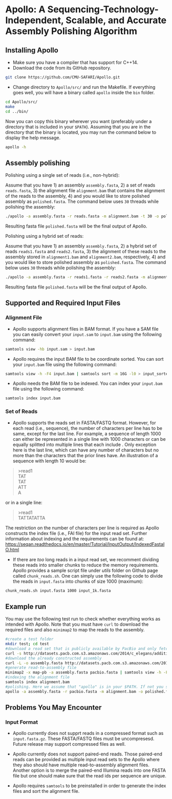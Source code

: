 # Apollo: A Sequencing-Technology-Independent, Scalable, and Accurate Assembly Polishing Algorithm

## Installing Apollo

* Make sure you have a compiler that has support for C++14.
* Download the code from its GitHub repository.

```bash
git clone https://github.com/CMU-SAFARI/Apollo.git
```
*  Change directory to `Apollo/src/` and run the Makefile. If everything goes well, you will have a binary called `apollo` inside the `bin` folder.

```bash
cd Apollo/src/
make
cd ../bin/
```
Now you can copy this binary wherever you want (preferably under a directory that is included in your `$PATH`). Assuming that you are in the directory that the binary is located, you may run the command below to display the help message.

```bash
apollo -h
```

## Assembly polishing
Polishing using a single set of reads (i.e., non-hybrid):

Assume that you have 1) an assembly `assembly.fasta`, 2) a set of reads `reads.fasta`, 3) the alignment file `alignment.bam` that contains the alignment of the reads to the assembly, 4) and you would like to store polished assembly as `polished.fasta`. The command below uses `30` threads while polishing the assembly:

```bash
./apollo -a assembly.fasta -r reads.fasta -m alignment.bam -t 30 -o polished.fasta
```
Resulting fasta file `polished.fasta` will be the final output of Apollo.

Polishing using a hybrid set of reads:

Assume that you have 1) an assembly `assembly.fasta`, 2) a hybrid set of reads `reads1.fasta` and `reads2.fasta`, 3) the alignment of these reads to the assembly stored in `alignment1.bam` and `alignment2.bam`, respectively, 4) and you would like to store polished assembly as `polished.fasta`. The command below uses `30` threads while polishing the assembly:

```bash
./apollo -a assembly.fasta -r reads1.fasta -r reads2.fasta -m alignment1.bam -m alignment2.bam -t 30 -o polished.fasta
```
Resulting fasta file `polished.fasta` will be the final output of Apollo.

## Supported and Required Input Files
### Alignment File

* Apollo supports alignment files in BAM format. If you have a SAM file you can easily convert your `input.sam` to `input.bam` using the following command:

```bash
samtools view -hb input.sam > input.bam
```
* Apollo requires the input BAM file to be coordinate sorted. You can sort your `input.bam` file using the following command:

```bash
samtools view -h -F4 input.bam | samtools sort -m 16G -l0 > input_sorted.bam
```

* Apollo needs the BAM file to be indexed. You can index your `input.bam` file using the following command:

```bash
samtools index input.bam
```

### Set of Reads

* Apollo supports the reads set in FASTA/FASTQ format. However, for each read (i.e., sequence), the number of characters per line has to be same, except for the last line. For example, a sequence of length 1000 can either be represented in a single line with 1000 characters or can be equally splitted into multiple lines that each include . Only exception here is the last line, which can have any number of characters but no more than the characters that the prior lines have. An illustration of a sequence with length 10 would be:

>\>read1  
>TAT  
>TAT  
>ATT  
>A

or in a single line:

>\>read1  
TATTATATTA

The restriction on the number of characters per line is required as Apollo constructs the index file (i.e., FAI file) for the input read set. Further information about indexing and the requirements can be found at: https://seqan.readthedocs.io/en/master/Tutorial/InputOutput/IndexedFastaIO.html

* If there are *too* long reads in a input read set, we recomment dividing these reads into smaller chunks to reduce the memory requirements. Apollo provides a sample script file under *utils* folder on Github page called `chunk_reads.sh`. One can simply use the following code to divide the reads in `input.fasta` into chunks of size 1000 (maximum):

```bash
chunk_reads.sh input.fasta 1000 input_1k.fasta
```

## Example run

You may use the following test run to check whether everything works as intended with Apollo. Note that you must have `curl` to download the required files and also `minimap2` to map the reads to the assembly.

```bash
#create a test folder
mkdir test; cd test
#download a read set that is publicly available by PacBio and only fetch small number of read set as this is a sanity check
curl -s http://datasets.pacb.com.s3.amazonaws.com/2014/c_elegans/additional_data/2590969/0002/Analysis_Results/m140928_104939_ethan_c100699582550000001823139903261541_s1_p0.3.subreads.fasta | head -500 > pacbio.fasta
#download the already constructed assembly
curl -L -o assembly.fasta http://datasets.pacb.com.s3.amazonaws.com/2014/c_elegans/40X/polished_assembly/polished_assembly.fasta
#generate read-to-assembly file
minimap2 -x map-pb -a assembly.fasta pacbio.fasta | samtools view -h -F4 | samtools sort -m 16G -l0 > alignment.bam
#indexing the alignment file
samtools index alignment.bam
#polishing. Here we assume that "apollo" is in your $PATH. If not you should specify the exact path to "apollo"
apollo -a assembly.fasta -r pacbio.fasta -m alignment.bam -o polished.fasta
```

## Problems You May Encounter

### Input Format
* Apollo currently does not supprt reads in a compressed format such as `input.fasta.gz`. These FASTA/FASTQ files must be uncompresesd. Future release may support compressed files as well.

* Apollo currently does not support paired-end reads. Those paired-end reads can be provided as multiple input read sets to the Apollo where they also should have multiple read-to-assembly alignment files. Another option is to merge the paired-end Illumina reads into one FASTA file but one should make sure that the read ids per sequence are unique.

* Apollo requires `samtools` to be preinstalled in order to generate the index files and sort the alignment file.
